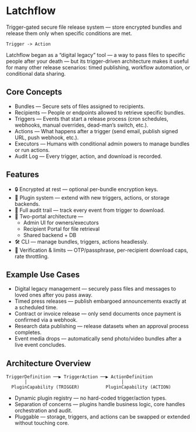 # Latchflow

Trigger-gated secure file release system — store encrypted bundles and release them only when specific conditions are met.

```
Trigger -> Action
```

Latchflow began as a “digital legacy” tool — a way to pass files to specific people after your death — but its trigger-driven architecture makes it useful for many other release scenarios: timed publishing, workflow automation, or conditional data sharing.

## Core Concepts
  - Bundles — Secure sets of files assigned to recipients.
  - Recipients — People or endpoints allowed to retrieve specific bundles.
  - Triggers — Events that start a release process (cron schedules, webhooks, manual overrides, dead-man’s switch, etc.).
  - Actions — What happens after a trigger (send email, publish signed URL, push webhook, etc.).
  - Executors — Humans with conditional admin powers to manage bundles or run actions.
  - Audit Log — Every trigger, action, and download is recorded.

## Features
  - 🔒 Encrypted at rest — optional per-bundle encryption keys.
  - 🔌 Plugin system — extend with new triggers, actions, or storage backends.
  - 📜 Full audit trail — track every event from trigger to download.
  - 🧩 Two-portal architecture —
    - Admin UI for owners/executors
    - Recipient Portal for file retrieval
    - Shared backend + DB
  - 🛠 CLI — manage bundles, triggers, actions headlessly.
  - 🚦 Verification & limits — OTP/passphrase, per-recipient download caps, rate throttling.

## Example Use Cases
- Digital legacy management — securely pass files and messages to loved ones after you pass away.
- Timed press releases — publish embargoed announcements exactly at a scheduled time.
- Contract or invoice release — only send documents once payment is confirmed via a webhook.
- Research data publishing — release datasets when an approval process completes.
- Event media drops — automatically send photo/video bundles after a live event concludes.

## Architecture Overview
```
TriggerDefinition ──▶ TriggerAction ──▶ ActionDefinition
       │                                    │
  PluginCapability (TRIGGER)          PluginCapability (ACTION)
```
- Dynamic plugin registry — no hard-coded trigger/action types.
- Separation of concerns — plugins handle business logic, core handles orchestration and audit.
- Pluggable — storage, triggers, and actions can be swapped or extended without touching core.
